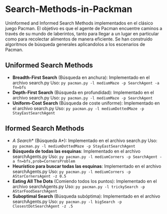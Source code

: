 # Search-Methods-in-Packman
Uninformed and Informed Search Methods implementados en el clásico juego Pacman. El objetivo es que el agente de Pacman encuentre caminos a través de su mundo de laberintos, tanto para llegar a un lugar en particular como para recolectar alimentos de manera eficiente.
Se han construido algoritmos de búsqueda generales aplicandolos a los escenarios de Pacman.

## Uniformed Search Methods
- **Breadth-First Search** (Búsqueda en anchura):
    Implementado en el archivo search.py
    Uso: `py pacman.py -l mediumMaze -p SearchAgent -a fn=bfs` 
- **Depth-First Search** (Búsqueda en profundidad):
    Implementado en el archivo search.py
    Uso: `py pacman.py -l mediumMaze -p SearchAgent` 
- **Uniform-Cost Search** (Búsqueda de coste uniforme):
    Implementado en el archivo search.py
    Uso: `py pacman.py -l mediumDottedMaze -p StayEastSearchAgent`

## Iformed Search Methods
- **A* Search** (Búsqueda A*):
    Implementado en el archivo search.py
    Uso: `py pacman.py -l mediumDottedMaze -p StayEastSearchAgent`
- **Búsqueda de todas las esquinas**:
    Implementado en el archivo searchAgents.py
    Uso: `py pacman.py -l mediumCorners -p SearchAgent -a fn=bfs,prob=CornersProblem`
 - **Heurístico para buscar todas las esquinas**:
    Implementado en el archivo searchAgents.py
    Uso: `py pacman.py -l mediumCorners -p AStarCornersAgent -z 0.5`
 - **Eating All The Dots** (Comiendo todos los puntos):
    Implementado en el archivo searchAgents.py
    Uso: `py pacman.py -l trickySearch -p AStarFoodSearchAgent`
  - **Suboptimal Search** (Búsqueda subóptima):
    Implementado en el archivo searchAgents.py
    Uso: `py pacman.py -l bigSearch -p ClosestDotSearchAgent -z .5`
    


